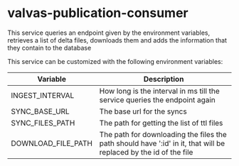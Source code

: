 # valvas-publication-consumer

This service queries an endpoint given by the environment variables, retrieves a list of delta files, downloads them and adds the information that they contain to the database

This service can be customized with the following environment variables:

| Variable | Description |
|---|---|
| INGEST_INTERVAL | How long is the interval in ms till the service queries the endpoint again |
| SYNC_BASE_URL | The base url for the syncs |
| SYNC_FILES_PATH | The path for getting the list of ttl files |
| DOWNLOAD_FILE_PATH | The path for downloading the files the path should have ':id' in it, that will be replaced by the id of the file |

